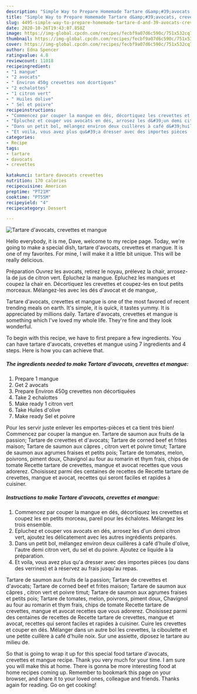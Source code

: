 ```yaml
---
description: "Simple Way to Prepare Homemade Tartare d&amp;#39;avocats, crevettes et mangue"
title: "Simple Way to Prepare Homemade Tartare d&amp;#39;avocats, crevettes et mangue"
slug: 4495-simple-way-to-prepare-homemade-tartare-d-and-39-avocats-crevettes-et-mangue
date: 2020-10-26T19:43:07.858Z
image: https://img-global.cpcdn.com/recipes/fecbf9a07d6c590c/751x532cq70/tartare-davocats-crevettes-et-mangue-photo-principale-de-la-recette.jpg
thumbnail: https://img-global.cpcdn.com/recipes/fecbf9a07d6c590c/751x532cq70/tartare-davocats-crevettes-et-mangue-photo-principale-de-la-recette.jpg
cover: https://img-global.cpcdn.com/recipes/fecbf9a07d6c590c/751x532cq70/tartare-davocats-crevettes-et-mangue-photo-principale-de-la-recette.jpg
author: Edna Spencer
ratingvalue: 4.8
reviewcount: 11018
recipeingredient:
- "1 mangue"
- "2 avocats"
- " Environ 450g crevettes non dcortiques"
- "2 echalottes"
- "1 citron vert"
- " Huiles dolive"
- " Sel et poivre"
recipeinstructions:
- "Commencez par couper la mangue en dés, décortiquez les crevettes et coupez les en petits morceau, pareil pour les échalotes. Mélangez les trois ensemble."
- "Epluchez et couper vos avocats en dés, arrosez les d&#39;un demi citron vert, ajoutez les délicatement avec les autres ingrédients préparés."
- "Dans un petit bol, mélangez environ deux cuillères à café d&#39;huile d&#39;olive, l&#39;autre demi citron vert, du sel et du poivre. Ajoutez ce liquide à la préparation."
- "Et voila, vous avez plus qu&#39;a dresser avec des importes pièces (ou dans des verrines) et à réservez au frais jusqu&#39;au repas."
categories:
- Recipe
tags:
- tartare
- davocats
- crevettes

katakunci: tartare davocats crevettes 
nutrition: 170 calories
recipecuisine: American
preptime: "PT21M"
cooktime: "PT55M"
recipeyield: "4"
recipecategory: Dessert

---
```



![Tartare d&#39;avocats, crevettes et mangue](https://img-global.cpcdn.com/recipes/fecbf9a07d6c590c/751x532cq70/tartare-davocats-crevettes-et-mangue-photo-principale-de-la-recette.jpg)

Hello everybody, it is me, Dave, welcome to my recipe page. Today, we're going to make a special dish, tartare d&#39;avocats, crevettes et mangue. It is one of my favorites. For mine, I will make it a little bit unique. This will be really delicious.

Préparation Ouvrez les avocats, retirez le noyau, prélevez la chair, arrosez-la de jus de citron vert. Épluchez la mangue. Epluchez les mangues et coupez la chair en. Décortiquez les crevettes et coupez-les en tout petits morceaux. Mélangez-les avec les dés d&#39;avocat et de mangue,.

Tartare d&#39;avocats, crevettes et mangue is one of the most favored of recent trending meals on earth. It's simple, it is quick, it tastes yummy. It is appreciated by millions daily. Tartare d&#39;avocats, crevettes et mangue is something which I've loved my whole life. They're fine and they look wonderful.


To begin with this recipe, we have to first prepare a few ingredients. You can have tartare d&#39;avocats, crevettes et mangue using 7 ingredients and 4 steps. Here is how you can achieve that.

<!--inarticleads1-->

##### The ingredients needed to make Tartare d&#39;avocats, crevettes et mangue:

1. Prepare 1 mangue
1. Get 2 avocats
1. Prepare  Environ 450g crevettes non décortiquées
1. Take 2 echalottes
1. Make ready 1 citron vert
1. Take  Huiles d&#39;olive
1. Make ready  Sel et poivre


Pour les servir juste enlever les emportes-pièces et ca tient très bien! Commencez par couper la mangue en. Tartare de saumon aux fruits de la passion; Tartare de crevettes et d&#39;avocats; Tartare de corned beef et frites maison; Tartare de saumon aux câpres , citron vert et poivre timut; Tartare de saumon aux agrumes fraises et petits pois; Tartare de tomates, melon, poivrons, piment doux, Chavignol au four au romarin et thym frais, chips de tomate Recette tartare de crevettes, mangue et avocat recettes que vous adorerez. Choisissez parmi des centaines de recettes de Recette tartare de crevettes, mangue et avocat, recettes qui seront faciles et rapides à cuisiner. 

<!--inarticleads2-->

##### Instructions to make Tartare d&#39;avocats, crevettes et mangue:

1. Commencez par couper la mangue en dés, décortiquez les crevettes et coupez les en petits morceau, pareil pour les échalotes. Mélangez les trois ensemble.
1. Epluchez et couper vos avocats en dés, arrosez les d&#39;un demi citron vert, ajoutez les délicatement avec les autres ingrédients préparés.
1. Dans un petit bol, mélangez environ deux cuillères à café d&#39;huile d&#39;olive, l&#39;autre demi citron vert, du sel et du poivre. Ajoutez ce liquide à la préparation.
1. Et voila, vous avez plus qu&#39;a dresser avec des importes pièces (ou dans des verrines) et à réservez au frais jusqu&#39;au repas.


Tartare de saumon aux fruits de la passion; Tartare de crevettes et d&#39;avocats; Tartare de corned beef et frites maison; Tartare de saumon aux câpres , citron vert et poivre timut; Tartare de saumon aux agrumes fraises et petits pois; Tartare de tomates, melon, poivrons, piment doux, Chavignol au four au romarin et thym frais, chips de tomate Recette tartare de crevettes, mangue et avocat recettes que vous adorerez. Choisissez parmi des centaines de recettes de Recette tartare de crevettes, mangue et avocat, recettes qui seront faciles et rapides à cuisiner. Cuire les crevettes et couper en dés. Mélanger dans un autre bol les crevettes, la ciboulette et une petite cuillère à café d&#39;huile noix. Sur une assiette, diposez le tartare au milieu de. 

So that is going to wrap it up for this special food tartare d&#39;avocats, crevettes et mangue recipe. Thank you very much for your time. I am sure you will make this at home. There is gonna be more interesting food at home recipes coming up. Remember to bookmark this page on your browser, and share it to your loved ones, colleague and friends. Thanks again for reading. Go on get cooking!
